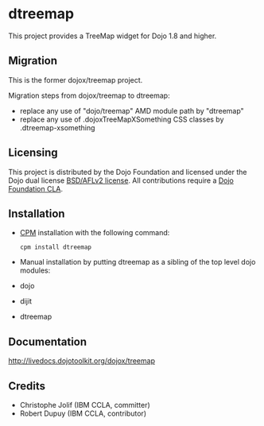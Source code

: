 # dtreemap

This project provides a TreeMap widget for Dojo 1.8 and higher.

## Migration

This is the former dojox/treemap project.

Migration steps from dojox/treemap to dtreemap:

* replace any use of "dojo/treemap" AMD module path by "dtreemap"
* replace any use of .dojoxTreeMapXSomething CSS classes by .dtreemap-xsomething

## Licensing

This project is distributed by the Dojo Foundation and licensed under the Dojo dual license [BSD/AFLv2 license](http://dojotoolkit.org/license).
All contributions require a [Dojo Foundation CLA](http://dojofoundation.org/about/claForm).

## Installation

* [CPM](https://github.com/kriszyp/cpm) installation with the following command:

    ``cpm install dtreemap``

* Manual installation by putting dtreemap as a sibling of the top level dojo modules:
 * dojo
 * dijit
 * dtreemap

## Documentation

http://livedocs.dojotoolkit.org/dojox/treemap

## Credits

* Christophe Jolif (IBM CCLA, committer)
* Robert Dupuy (IBM CCLA, contributor)

